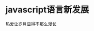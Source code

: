 <!--
 * @Author: callus
 * @Email：1987567948@qq.com
 * @Date: 2023-01-16 15:51:45
 * @Description: javascript语言新发展
 * @FilePath: /yidengStudyNotes/函数式编程/readme.md
-->
# javascript语言新发展
热爱让岁月显得不那么漫长